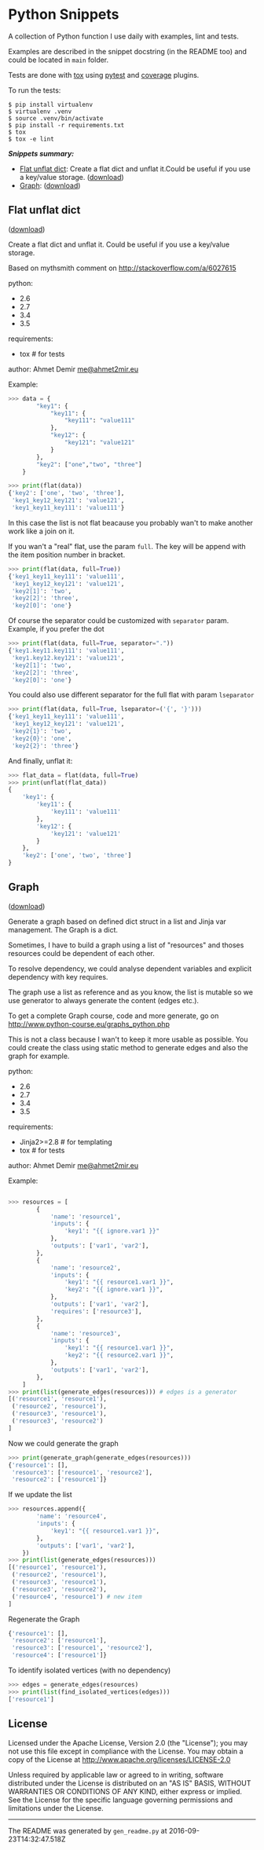 
# Python Snippets

A collection of Python function I use daily with examples, lint and tests.

Examples are described in the snippet docstring (in the README too) and could be located in `main` folder.

Tests are done with [tox](http://tox.testrun.org/) using [pytest](http://pytest.org/latest/) and [coverage](https://github.com/pytest-dev/pytest-cov) plugins.

To run the tests:

    $ pip install virtualenv
    $ virtualenv .venv
    $ source .venv/bin/activate
    $ pip install -r requirements.txt
    $ tox
    $ tox -e lint

_**Snippets summary:**_

* [Flat unflat dict](#flat-unflat-dict): Create a flat dict and unflat it.Could be useful if you use a key/value storage. ([download](https://raw.githubusercontent.com/ahmet2mir/python-snippets/master/snippets/flat_unflat_dict.py))
* [Graph](#graph):  ([download](https://raw.githubusercontent.com/ahmet2mir/python-snippets/master/snippets/graph.py))

## Flat unflat dict
([download](https://raw.githubusercontent.com/ahmet2mir/python-snippets/master/snippets/flat_unflat_dict.py))

Create a flat dict and unflat it.
Could be useful if you use a key/value storage.

Based on mythsmith comment on http://stackoverflow.com/a/6027615

python:

- 2.6
- 2.7
- 3.4
- 3.5

requirements:

- tox # for tests

author: Ahmet Demir <me@ahmet2mir.eu>

Example:

```python
>>> data = {
        "key1": {
            "key11": {
                "key111": "value111"
            },
            "key12": {
                "key121": "value121"
            }
        },
        "key2": ["one","two", "three"]
    }

>>> print(flat(data))
{'key2': ['one', 'two', 'three'],
 'key1_key12_key121': 'value121',
 'key1_key11_key111': 'value111'}
```

In this case the list is not flat beacause you probably
wan't to make another work like a join on it.

If you wan't a "real" flat, use the param `full`.
The key will be append with the item position number in bracket.

```python
>>> print(flat(data, full=True))
{'key1_key11_key111': 'value111',
 'key1_key12_key121': 'value121',
 'key2[1]': 'two',
 'key2[2]': 'three',
 'key2[0]': 'one'}
```

Of course the separator could be customized with `separator` param.
Example, if you prefer the dot

```python
>>> print(flat(data, full=True, separator="."))
{'key1.key11.key111': 'value111',
 'key1.key12.key121': 'value121',
 'key2[1]': 'two',
 'key2[2]': 'three',
 'key2[0]': 'one'}
```

You could also use different separator for the full flat
with param `lseparator`

```python
>>> print(flat(data, full=True, lseparator=('{', '}')))
{'key1_key11_key111': 'value111',
 'key1_key12_key121': 'value121',
 'key2{1}': 'two',
 'key2{0}': 'one',
 'key2{2}': 'three'}
```

And finally, unflat it:

```python
>>> flat_data = flat(data, full=True)
>>> print(unflat(flat_data))
{
    'key1': {
        'key11': {
            'key111': 'value111'
        },
        'key12': {
            'key121': 'value121'
        }
    },
    'key2': ['one', 'two', 'three']
}
```

## Graph
([download](https://raw.githubusercontent.com/ahmet2mir/python-snippets/master/snippets/graph.py))


Generate a graph based on defined dict struct in a list
and Jinja var management. The Graph is a dict.

Sometimes, I have to build a graph using a list of "resources" and
thoses resources could be dependent of each other.

To resolve dependency, we could analyse dependent variables and explicit
dependency with key requires.

The graph use a list as reference and as you know, the list is mutable
so we use generator to always generate the content (edges etc.).

To get a complete Graph course, code and more generate,
go on http://www.python-course.eu/graphs_python.php

This is not a class because I wan't to keep it more usable as possible.
You could create the class using static method to generate edges
and also the graph for example.

python:

- 2.6
- 2.7
- 3.4
- 3.5

requirements:

- Jinja2>=2.8 # for templating
- tox # for tests

author: Ahmet Demir <me@ahmet2mir.eu>

Example:

```python

>>> resources = [
        {
            'name': 'resource1',
            'inputs': {
                'key1': "{{ ignore.var1 }}"
            },
            'outputs': ['var1', 'var2'],
        },
        {
            'name': 'resource2',
            'inputs': {
                'key1': "{{ resource1.var1 }}",
                'key2': "{{ ignore.var1 }}",
            },
            'outputs': ['var1', 'var2'],
            'requires': ['resource3'],
        },
        {
            'name': 'resource3',
            'inputs': {
                'key1': "{{ resource1.var1 }}",
                'key2': "{{ resource2.var1 }}",
            },
            'outputs': ['var1', 'var2'],
        },
    ]
>>> print(list(generate_edges(resources))) # edges is a generator
[('resource1', 'resource1'),
 ('resource2', 'resource1'),
 ('resource3', 'resource1'),
 ('resource3', 'resource2')
]

```

Now we could generate the graph

```python
>>> print(generate_graph(generate_edges(resources)))
{'resource1': [],
 'resource3': ['resource1', 'resource2'],
 'resource2': ['resource1']}
```

If we update the list

```python
>>> resources.append({
        'name': 'resource4',
        'inputs': {
            'key1': "{{ resource1.var1 }}",
        },
        'outputs': ['var1', 'var2'],
    })
>>> print(list(generate_edges(resources)))
[('resource1', 'resource1'),
 ('resource2', 'resource1'),
 ('resource3', 'resource1'),
 ('resource3', 'resource2'),
 ('resource4', 'resource1') # new item
]
```

Regenerate the Graph

```python
{'resource1': [],
 'resource2': ['resource1'],
 'resource3': ['resource1', 'resource2'],
 'resource4': ['resource1']}
```

To identify isolated vertices (with no dependency)

```python
>>> edges = generate_edges(resources)
>>> print(list(find_isolated_vertices(edges)))
['resource1']
```


## License

Licensed under the Apache License, Version 2.0 (the "License"); you may
not use this file except in compliance with the License. You may obtain
a copy of the License at http://www.apache.org/licenses/LICENSE-2.0

Unless required by applicable law or agreed to in writing, software
distributed under the License is distributed on an "AS IS" BASIS, WITHOUT
WARRANTIES OR CONDITIONS OF ANY KIND, either express or implied. See the
License for the specific language governing permissions and limitations
under the License.

---

The README was generated by `gen_readme.py` at 2016-09-23T14:32:47.518Z
